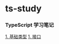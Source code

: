 # ts-study

### TypeScript 学习笔记

[1. 基础类型](https://github.com/jgsrty/ts-study)
[1. 接口](https://github.com/jgsrty/ts-study/tree/interface)
